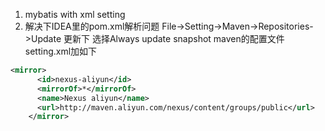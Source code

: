 1. mybatis with xml setting
2. 解决下IDEA里的pom.xml解析问题
File->Setting->Maven->Repositories->Update 更新下
选择Always update snapshot
maven的配置文件setting.xml加如下
```xml
<mirror>
      <id>nexus-aliyun</id>
      <mirrorOf>*</mirrorOf>
      <name>Nexus aliyun</name>
      <url>http://maven.aliyun.com/nexus/content/groups/public</url>
    </mirror>
```